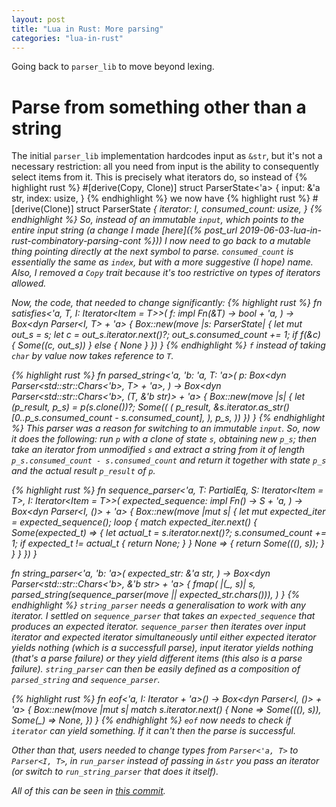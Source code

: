 ```yaml
---
layout: post
title: "Lua in Rust: More parsing"
categories: "lua-in-rust"
---
```


Going back to `parser_lib` to move beyond lexing.

Parse from something other than a string
========================================

The initial `parser_lib` implementation hardcodes input as `&str`, but it's not a necessary restriction:
all you need from input is the ability to consequently select items from it. This is precisely what iterators
do, so instead of
{% highlight rust %}
#[derive(Copy, Clone)]
struct ParserState<'a> {
    input: &'a str,
    index: usize,
  }
{% endhighlight %}
we now have
{% highlight rust %}
#[derive(Clone)]
struct ParserState<I> {
    iterator: I,
    consumed_count: usize,
}
{% endhighlight %}
So, instead of an immutable `input`, which points to the entire input string (a change I made [here]({% post_url 2019-06-03-lua-in-rust-combinatory-parsing-cont %})) I now need to go back to a mutable thing pointing directly at the next symbol to parse. `consumed_count` is essentially the same as `index`, but with a more suggestive (I hope) name.
Also, I removed a `Copy` trait because it's too restrictive on types of iterators allowed.

Now, the code, that needed to change significantly:
{% highlight rust %}
fn satisfies<'a, T, I: Iterator<Item = T>>(
    f: impl Fn(&T) -> bool + 'a,
) -> Box<dyn Parser<I, T> + 'a> {
    Box::new(move |s: ParserState<I>| {
        let mut out_s = s;
        let c = out_s.iterator.next()?;
        out_s.consumed_count += 1;
        if f(&c) {
            Some((c, out_s))
        } else {
            None
        }
    })
}
{% endhighlight %}
`f` instead of taking `char` by value now takes reference to `T`.

{% highlight rust %}
fn parsed_string<'a, 'b: 'a, T: 'a>(
    p: Box<dyn Parser<std::str::Chars<'b>, T> + 'a>,
) -> Box<dyn Parser<std::str::Chars<'b>, (T, &'b str)> + 'a> {
    Box::new(move |s| {
        let (p_result, p_s) = p(s.clone())?;
        Some((
            (
                p_result,
                &s.iterator.as_str()[0..p_s.consumed_count - s.consumed_count],
            ),
            p_s,
        ))
    })
}
{% endhighlight %}
This parser was a reason for switching to an immutable `input`. So, now it does the following:
run `p` with a clone of state `s`, obtaining new `p_s`; then take an iterator from unmodified `s`
and extract a string from it of length `p_s.consumed_count - s.consumed_count` and return it together
with state `p_s` and the actual result `p_result` of `p`.

{% highlight rust %}
fn sequence_parser<'a, T: PartialEq, S: Iterator<Item = T>,
    I: Iterator<Item = T>>(
    expected_sequence: impl Fn() -> S + 'a,
) -> Box<dyn Parser<I, ()> + 'a> {
    Box::new(move |mut s| {
        let mut expected_iter = expected_sequence();
        loop {
            match expected_iter.next() {
                Some(expected_t) => {
                    let actual_t = s.iterator.next()?;
                    s.consumed_count += 1;
                    if expected_t != actual_t {
                        return None;
                    }
                }
                None => {
                    return Some(((), s));
                }
            }
        }
    })
}

fn string_parser<'a, 'b: 'a>(
    expected_str: &'a str,
) -> Box<dyn Parser<std::str::Chars<'b>, &'b str> + 'a> {
    fmap(
        |(_, s)| s,
        parsed_string(sequence_parser(move || expected_str.chars())),
    )
}
{% endhighlight %}
`string_parser` needs a generalisation to work with any iterator. I settled on `sequence_parser` that
takes an `expected_sequence` that produces an expected iterator. `sequence_parser` then iterates over
input iterator and expected iterator simultaneously until either expected iterator yields nothing (which
is a successfull parse), input iterator yields nothing (that's a parse failure) or they yield different items
(this also is a parse failure). `string_parser` can then be easily defined as a composition of `parsed_string`
and `sequence_parser`.

{% highlight rust %}
fn eof<'a, I: Iterator + 'a>() -> Box<dyn Parser<I, ()> + 'a> {
    Box::new(move |mut s| match s.iterator.next() {
        None => Some(((), s)),
        Some(_) => None,
    })
}
{% endhighlight %}
`eof` now needs to check if `iterator` can yield something. If it can't then the parse is successful.

Other than that, users needed to change types from `Parser<'a, T>` to `Parser<I, T>`, in `run_parser` instead of passing in `&str` you pass an iterator (or switch to `run_string_parser` that does it itself).

All of this can be seen in [this commit](https://github.com/projedi/lua-in-rust/pull/2/commits/aed904f1d823be0dcf29f0f553f8be68e3d9aa41).
